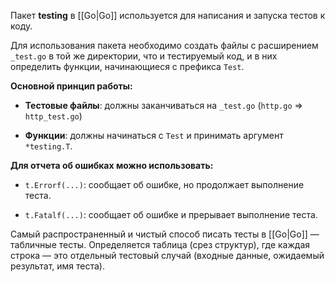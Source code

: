 Пакет **testing** в [[Go|Go]] используется для написания и запуска тестов к коду. 

Для использования пакета необходимо создать файлы с расширением `_test.go` в той же директории, что и тестируемый код, и в них определить функции, начинающиеся с префикса `Test`.

**Основной принцип работы:**

- **Тестовые файлы**: должны заканчиваться на `_test.go` (`http.go` => `http_test.go`)

- **Функции**: должны начинаться с `Test` и принимать аргумент `*testing.T`.

**Для отчета об ошибках можно использовать:**

- `t.Errorf(...)`: сообщает об ошибке, но продолжает выполнение теста.

- `t.Fatalf(...)`: сообщает об ошибке и прерывает выполнение теста.

Самый распространенный и чистый способ писать тесты в [[Go|Go]] — табличные тесты. Определяется таблица (срез структур), где каждая строка — это отдельный тестовый случай (входные данные, ожидаемый результат, имя теста).